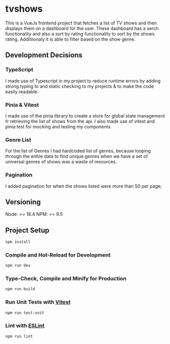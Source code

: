 # tvshows

This is a VueJs frontend project that fetches a list of TV shows and then displays them on a dashboard for the user. These dashboard has a serch functionality and also a sort by rating functionality to sort by the shows rating.
Additiionaly it is able to filter based on the show genre.

## Development Decisions

### TypeScript 

I made use of Typescript in my project to reduce runtime errors by adding strong typing to  and static checking to my projects & to make the code easily readable.

### Pinia & Vitest 

I made use of the pinia library to create a store for global state management fr retrieving the list of shows from the api. I also made use of vitest and pinia test for mocking and testing my components 

### Genre List 

For the list of Genres I had hardcoded list of genres, because looping through the entire data to find unique genres when we have a set of universal genres of shows was a waste of resources.

### Pagination 

I added pagination for when the shows listed were more than 50 per page;

## Versioning
 Node: >= 18.4
 NPM: >= 9.5
 
## Project Setup

```sh
npm install
```

### Compile and Hot-Reload for Development

```sh
npm run dev
```

### Type-Check, Compile and Minify for Production

```sh
npm run build
```

### Run Unit Tests with [Vitest](https://vitest.dev/)

```sh
npm run test:unit
```

### Lint with [ESLint](https://eslint.org/)

```sh
npm run lint
```
